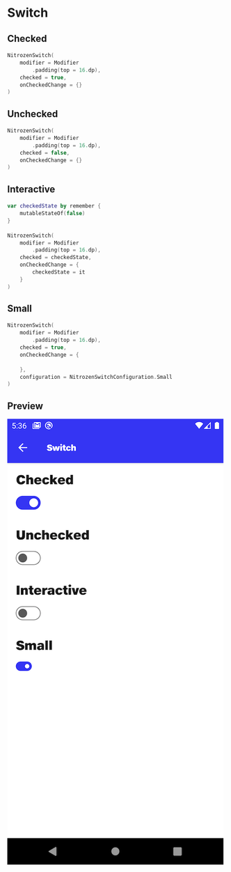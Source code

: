 # Switch

## Checked
```kotlin
NitrozenSwitch(
    modifier = Modifier
        .padding(top = 16.dp),
    checked = true,
    onCheckedChange = {}
)
```

## Unchecked
```kotlin
NitrozenSwitch(
    modifier = Modifier
        .padding(top = 16.dp),
    checked = false,
    onCheckedChange = {}
)
```

## Interactive
```kotlin
var checkedState by remember {
    mutableStateOf(false)
}

NitrozenSwitch(
    modifier = Modifier
        .padding(top = 16.dp),
    checked = checkedState,
    onCheckedChange = {
        checkedState = it
    }
)
```

## Small
```kotlin
NitrozenSwitch(
    modifier = Modifier
        .padding(top = 16.dp),
    checked = true,
    onCheckedChange = {

    },
    configuration = NitrozenSwitchConfiguration.Small
)
```

## Preview
![](./../screenshots/switch.png)